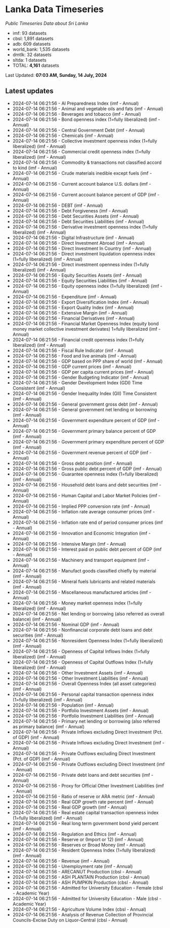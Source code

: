 # Lanka Data Timeseries
*Public Timeseries Data about Sri Lanka*

* imf: 93 datasets
* cbsl: 1,891 datasets
* adb: 609 datasets
* world_bank: 1,535 datasets
* dmtlk: 32 datasets
* sltda: 1 datasets
* TOTAL: **4,161** datasets

Last Updated: **07:03 AM, Sunday, 14 July, 2024**

## Latest updates

* 2024-07-14 06:21:56 - AI Preparedness Index (imf - Annual)
* 2024-07-14 06:21:56 - Animal and vegetable oils and fats (imf - Annual)
* 2024-07-14 06:21:56 - Beverages and tobacco (imf - Annual)
* 2024-07-14 06:21:56 - Bond openness index (1=fully liberalized) (imf - Annual)
* 2024-07-14 06:21:56 - Central Government Debt (imf - Annual)
* 2024-07-14 06:21:56 - Chemicals (imf - Annual)
* 2024-07-14 06:21:56 - Collective investment openness index (1=fully liberalized) (imf - Annual)
* 2024-07-14 06:21:56 - Commercial credit openness index (1=fully liberalized) (imf - Annual)
* 2024-07-14 06:21:56 - Commodity & transactions not classified accord to kind (imf - Annual)
* 2024-07-14 06:21:56 - Crude materials inedible except fuels (imf - Annual)
* 2024-07-14 06:21:56 - Current account balance U.S. dollars (imf - Annual)
* 2024-07-14 06:21:56 - Current account balance percent of GDP (imf - Annual)
* 2024-07-14 06:21:56 - DEBT (imf - Annual)
* 2024-07-14 06:21:56 - Debt Forgiveness (imf - Annual)
* 2024-07-14 06:21:56 - Debt Securities Assets (imf - Annual)
* 2024-07-14 06:21:56 - Debt Securities Liabilities (imf - Annual)
* 2024-07-14 06:21:56 - Derivative investment openness index (1=fully liberalized) (imf - Annual)
* 2024-07-14 06:21:56 - Digital Infrastructure (imf - Annual)
* 2024-07-14 06:21:56 - Direct Investment Abroad (imf - Annual)
* 2024-07-14 06:21:56 - Direct Investment In Country (imf - Annual)
* 2024-07-14 06:21:56 - Direct investment liquidation openness index (1=fully liberalized) (imf - Annual)
* 2024-07-14 06:21:56 - Direct investment openness index (1=fully liberalized) (imf - Annual)
* 2024-07-14 06:21:56 - Equity Securities Assets (imf - Annual)
* 2024-07-14 06:21:56 - Equity Securities Liabilities (imf - Annual)
* 2024-07-14 06:21:56 - Equity openness index (1=fully liberalized) (imf - Annual)
* 2024-07-14 06:21:56 - Expenditure (imf - Annual)
* 2024-07-14 06:21:56 - Export Diversification Index (imf - Annual)
* 2024-07-14 06:21:56 - Export Quality Index (imf - Annual)
* 2024-07-14 06:21:56 - Extensive Margin (imf - Annual)
* 2024-07-14 06:21:56 - Financial Derivatives (imf - Annual)
* 2024-07-14 06:21:56 - Financial Market Openness Index (equity bond money market collective investment derivates) 1=fully liberalized (imf - Annual)
* 2024-07-14 06:21:56 - Financial credit openness index (1=fully liberalized) (imf - Annual)
* 2024-07-14 06:21:56 - Fiscal Rule Indicator (imf - Annual)
* 2024-07-14 06:21:56 - Food and live animals (imf - Annual)
* 2024-07-14 06:21:56 - GDP based on PPP share of world (imf - Annual)
* 2024-07-14 06:21:56 - GDP current prices (imf - Annual)
* 2024-07-14 06:21:56 - GDP per capita current prices (imf - Annual)
* 2024-07-14 06:21:56 - Gender Budgeting Indicator (imf - Annual)
* 2024-07-14 06:21:56 - Gender Development Index (GDI) Time Consistent (imf - Annual)
* 2024-07-14 06:21:56 - Gender Inequality Index (GII) Time Consistent (imf - Annual)
* 2024-07-14 06:21:56 - General government gross debt (imf - Annual)
* 2024-07-14 06:21:56 - General government net lending or borrowing (imf - Annual)
* 2024-07-14 06:21:56 - Government expenditure percent of GDP (imf - Annual)
* 2024-07-14 06:21:56 - Government primary balance percent of GDP (imf - Annual)
* 2024-07-14 06:21:56 - Government primary expenditure percent of GDP (imf - Annual)
* 2024-07-14 06:21:56 - Government revenue percent of GDP (imf - Annual)
* 2024-07-14 06:21:56 - Gross debt position (imf - Annual)
* 2024-07-14 06:21:56 - Gross public debt percent of GDP (imf - Annual)
* 2024-07-14 06:21:56 - Guarantee openness index (1=fully liberalized) (imf - Annual)
* 2024-07-14 06:21:56 - Household debt loans and debt securities (imf - Annual)
* 2024-07-14 06:21:56 - Human Capital and Labor Market Policies (imf - Annual)
* 2024-07-14 06:21:56 - Implied PPP conversion rate (imf - Annual)
* 2024-07-14 06:21:56 - Inflation rate average consumer prices (imf - Annual)
* 2024-07-14 06:21:56 - Inflation rate end of period consumer prices (imf - Annual)
* 2024-07-14 06:21:56 - Innovation and Economic Integration (imf - Annual)
* 2024-07-14 06:21:56 - Intensive Margin (imf - Annual)
* 2024-07-14 06:21:56 - Interest paid on public debt percent of GDP (imf - Annual)
* 2024-07-14 06:21:56 - Machinery and transport equipment (imf - Annual)
* 2024-07-14 06:21:56 - Manufact goods classified chiefly by material (imf - Annual)
* 2024-07-14 06:21:56 - Mineral fuels lubricants and related materials (imf - Annual)
* 2024-07-14 06:21:56 - Miscellaneous manufactured articles (imf - Annual)
* 2024-07-14 06:21:56 - Money market openness index (1=fully liberalized) (imf - Annual)
* 2024-07-14 06:21:56 - Net lending or borrowing (also referred as overall balance) (imf - Annual)
* 2024-07-14 06:21:56 - Nominal GDP (imf - Annual)
* 2024-07-14 06:21:56 - Nonfinancial corporate debt loans and debt securities (imf - Annual)
* 2024-07-14 06:21:56 - Nonresident Openness Index (1=fully liberalized) (imf - Annual)
* 2024-07-14 06:21:56 - Openness of Capital Inflows Index (1=fully liberalized) (imf - Annual)
* 2024-07-14 06:21:56 - Openness of Capital Outflows Index (1=fully liberalized) (imf - Annual)
* 2024-07-14 06:21:56 - Other Investment Assets (imf - Annual)
* 2024-07-14 06:21:56 - Other Investment Liabilities (imf - Annual)
* 2024-07-14 06:21:56 - Overall Openness Index (all asset categories) (imf - Annual)
* 2024-07-14 06:21:56 - Personal capital transaction openness index (1=fully liberalized) (imf - Annual)
* 2024-07-14 06:21:56 - Population (imf - Annual)
* 2024-07-14 06:21:56 - Portfolio Investment Assets (imf - Annual)
* 2024-07-14 06:21:56 - Portfolio Investment Liabilities (imf - Annual)
* 2024-07-14 06:21:56 - Primary net lending or borrowing (also referred as primary balance) (imf - Annual)
* 2024-07-14 06:21:56 - Private Inflows excluding Direct Investment (Pct. of GDP) (imf - Annual)
* 2024-07-14 06:21:56 - Private Inflows excluding Direct Investment (imf - Annual)
* 2024-07-14 06:21:56 - Private Outflows excluding Direct Investment (Pct. of GDP) (imf - Annual)
* 2024-07-14 06:21:56 - Private Outflows excluding Direct Investment (imf - Annual)
* 2024-07-14 06:21:56 - Private debt loans and debt securities (imf - Annual)
* 2024-07-14 06:21:56 - Proxy for Official Other Investment Liabilities (imf - Annual)
* 2024-07-14 06:21:56 - Ratio of reserve or ARA metric (imf - Annual)
* 2024-07-14 06:21:56 - Real GDP growth rate percent (imf - Annual)
* 2024-07-14 06:21:56 - Real GDP growth (imf - Annual)
* 2024-07-14 06:21:56 - Real estate capital transaction openness index (1=fully liberalized) (imf - Annual)
* 2024-07-14 06:21:56 - Real long term government bond yield percent (imf - Annual)
* 2024-07-14 06:21:56 - Regulation and Ethics (imf - Annual)
* 2024-07-14 06:21:56 - Reserve or (Import or 12) (imf - Annual)
* 2024-07-14 06:21:56 - Reserves or Broad Money (imf - Annual)
* 2024-07-14 06:21:56 - Resident Openness Index (1=fully liberalized) (imf - Annual)
* 2024-07-14 06:21:56 - Revenue (imf - Annual)
* 2024-07-14 06:21:56 - Unemployment rate (imf - Annual)
* 2024-07-14 06:21:56 - ARECANUT Production (cbsl - Annual)
* 2024-07-14 06:21:56 - ASH PLANTAIN Production (cbsl - Annual)
* 2024-07-14 06:21:56 - ASH PUMPKIN Production (cbsl - Annual)
* 2024-07-14 06:21:56 - Admitted for University Education - Female (cbsl - Academic Year)
* 2024-07-14 06:21:56 - Admitted for University Education - Male (cbsl - Academic Year)
* 2024-07-14 06:21:56 - Agriculture Volume Index (cbsl - Annual)
* 2024-07-14 06:21:56 - Analysis of Revenue Collection of Provincial Councils-Excise Duty on Liquor-Central (cbsl - Annual)